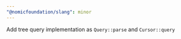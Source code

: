 ```yaml
---
"@nomicfoundation/slang": minor
---
```


Add tree query implementation as `Query::parse` and `Cursor::query`
